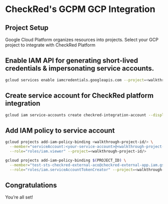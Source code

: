 # CheckRed's GCPM GCP Integration

## Project Setup

Google Cloud Platform organizes resources into projects.
Select your GCP project to integrate with CheckRed Platform
<walkthrough-project-setup></walkthrough-project-setup>

## Enable IAM API for generating short-lived credentials & impersonating service accounts. 
```bash
gcloud services enable iamcredentials.googleapis.com --project=<walkthrough-project-id/>
```
## Create service account for CheckRed platform integration
```bash
gcloud iam service-accounts create checkred-integration-account --display-name "CheckRed Integration" --project=<walkthrough-project-id/>
```

## Add IAM policy to service account 
```bash
gcloud projects add-iam-policy-binding <walkthrough-project-id/> \
  --member="serviceAccount:<your-service-account>@<walkthrough-project-id/>.iam.gserviceaccount.com" \
  --role="roles/iam.viewer" --project=<walkthrough-project-id/>
```

```bash
gcloud projects add-iam-policy-binding $(PROJECT_ID) \
  --member="test-sts-checkred-external-aco@checkred-external-app.iam.gserviceaccount.com" \
  --role="roles/iam.serviceAccountTokenCreator" --project=<walkthrough-project-id/>
```

## Congratulations

<walkthrough-conclusion-trophy></walkthrough-conclusion-trophy>

You’re all set!
